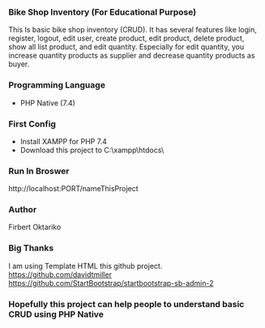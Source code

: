 ### Bike Shop Inventory (For Educational Purpose)
This Is basic bike shop inventory (CRUD). It has several features like login, register, logout, edit user, create product, edit product, delete product, show all list product, and edit quantity. Especially for edit quantity, you increase quantity products as supplier and decrease quantity products as buyer. 

### Programming Language
- PHP Native (7.4)

### First Config
- Install XAMPP for PHP 7.4
- Download this project to C:\xampp\htdocs\

### Run In Broswer
http://localhost:PORT/nameThisProject

### Author 
Firbert Oktariko 

### Big Thanks 
I am using Template HTML this github project.
https://github.com/davidtmiller
https://github.com/StartBootstrap/startbootstrap-sb-admin-2 

### Hopefully this project can help people to understand basic CRUD using PHP Native
